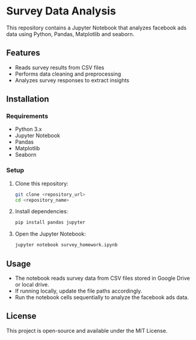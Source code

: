 # Survey Data Analysis

This repository contains a Jupyter Notebook that analyzes facebook ads data using Python, Pandas, Matplotlib and seaborn.

## Features
- Reads survey results from CSV files
- Performs data cleaning and preprocessing
- Analyzes survey responses to extract insights

## Installation

### Requirements
- Python 3.x
- Jupyter Notebook
- Pandas
- Matplotlib
- Seaborn

### Setup
1. Clone this repository:
   ```sh
   git clone <repository_url>
   cd <repository_name>
   ```
2. Install dependencies:
   ```sh
   pip install pandas jupyter
   ```
3. Open the Jupyter Notebook:
   ```sh
   jupyter notebook survey_homework.ipynb
   ```

## Usage
- The notebook reads survey data from CSV files stored in Google Drive or local drive.
- If running locally, update the file paths accordingly.
- Run the notebook cells sequentially to analyze the facebook ads data.

## License
This project is open-source and available under the MIT License.


